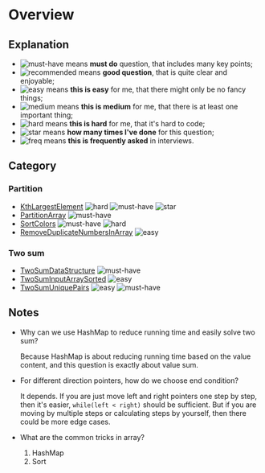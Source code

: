 # Overview

## Explanation

- ![must-have][must-have] means __must do__ question, that includes many key points;
- ![recommended][recommended] means __good question__, that is quite clear and enjoyable;
- ![easy][easy] means __this is easy__ for me, that there might only be no fancy things;
- ![medium][medium] means __this is medium__ for me, that there is at least one important thing;
- ![hard][hard] means __this is hard__ for me, that it's hard to code;
- ![star][star] means __how many times I've done__ for this question;
- ![freq][freq] means __this is frequently asked__ in interviews.

## Category

### Partition

- [KthLargestElement](KthLargestElement.md) ![hard][hard] ![must-have][must-have] ![star][star]
- [PartitionArray](PartitionArray.md) ![must-have][must-have]
- [SortColors](SortColors.md) ![must-have][must-have] ![hard][hard]
- [RemoveDuplicateNumbersInArray](RemoveDuplicateNumbersInArray.md) ![easy][easy]

### Two sum

- [TwoSumDataStructure](TwoSumDataStructure.md) ![must-have][must-have]
- [TwoSumInputArraySorted](TwoSumInputArraySorted.md) ![easy][easy]
- [TwoSumUniquePairs](TwoSumUniquePairs.md) ![easy][easy] ![must-have][must-have]

## Notes

- Why can we use HashMap to reduce running time and easily solve two sum?

  Because HashMap is about reducing running time based on the value content, and this question is exactly about value sum.

- For different direction pointers, how do we choose end condition?

  It depends. If you are just move left and right pointers one step by step, then it's easier, `while(left < right)` should be sufficient. But if you are moving by multiple steps or calculating steps by yourself, then there could be more edge cases.

- What are the common tricks in array?

  1. HashMap
  1. Sort

[must-have]: https://jaywcjlove.github.io/sb/ico/min-bibei.svg
[recommended]: https://jaywcjlove.github.io/sb/ico/min-tuijian.svg
[easy]: https://jaywcjlove.github.io/sb/ico/min-free.svg
[medium]: https://jaywcjlove.github.io/sb/ico/min-oss.svg
[hard]: https://jaywcjlove.github.io/sb/ico/min-hot.svg
[freq]: https://jaywcjlove.github.io/sb/ico/min-app-store.svg
[star]: https://jaywcjlove.github.io/sb/star/red.svg
[star0]: https://jaywcjlove.github.io/sb/star/red0.svg
[star1]: https://jaywcjlove.github.io/sb/star/red1.svg
[star2]: https://jaywcjlove.github.io/sb/star/red2.svg
[star3]: https://jaywcjlove.github.io/sb/star/red3.svg
[star4]: https://jaywcjlove.github.io/sb/star/red4.svg
[star5]: https://jaywcjlove.github.io/sb/star/red5.svg